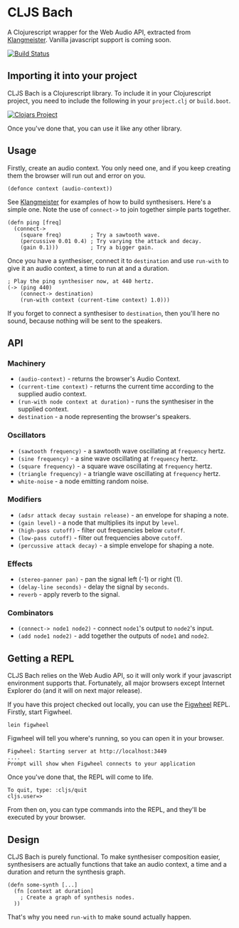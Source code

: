 CLJS Bach
=========

A Clojurescript wrapper for the Web Audio API, extracted from [Klangmeister](http://ctford.github.io/klangmeister/).
Vanilla javascript support is coming soon.

[![Build Status](https://travis-ci.org/ctford/cljs-bach.png)](https://travis-ci.org/ctford/cljs-bach)

Importing it into your project
------------------------------

CLJS Bach is a Clojurescript library. To include it in your Clojurescript project, you need to
include the following in your `project.clj` or `build.boot`.

[![Clojars Project](http://clojars.org/cljs-bach/latest-version.svg)](http://clojars.org/cljs-bach)

Once you've done that, you can use it like any other library.

Usage
-----

Firstly, create an audio context. You only need one, and if you keep creating them the browser will run out and error on you.

    (defonce context (audio-context))

See [Klangmeister](http://ctford.github.io/klangmeister/) for examples of how to build synthesisers. Here's a simple
one. Note the use of `connect->` to join together simple parts together.

    (defn ping [freq]
      (connect->
        (square freq)         ; Try a sawtooth wave.
        (percussive 0.01 0.4) ; Try varying the attack and decay.
        (gain 0.1)))          ; Try a bigger gain.

Once you have a synthesiser, connect it to `destination` and use `run-with` to give it an audio context, a time to run at
and a duration.

    ; Play the ping synthesiser now, at 440 hertz.
    (-> (ping 440)
        (connect-> destination)
        (run-with context (current-time context) 1.0)))

If you forget to connect a synthesiser to `destination`, then you'll here no sound, because nothing will be sent to the speakers.

API
---

### Machinery

* `(audio-context)` - returns the browser's Audio Context.
* `(current-time context)` - returns the current time according to the supplied audio context.
* `(run-with node context at duration)` - runs the synthesiser in the supplied context.
* `destination` - a node representing the browser's speakers.

### Oscillators

* `(sawtooth frequency)` - a sawtooth wave oscillating at `frequency` hertz.
* `(sine frequency)` - a sine wave oscillating at `frequency` hertz.
* `(square frequency)` - a square wave oscillating at `frequency` hertz.
* `(triangle frequency)` - a triangle wave oscillating at `frequency` hertz.
* `white-noise` - a node emitting random noise.

### Modifiers

* `(adsr attack decay sustain release)` - an envelope for shaping a note.
* `(gain level)` - a node that multiplies its input by `level`.
* `(high-pass cutoff)` - filter out frequencies below `cutoff`.
* `(low-pass cutoff)` - filter out frequencies above `cutoff`.
* `(percussive attack decay)` - a simple envelope for shaping a note.

### Effects

* `(stereo-panner pan)` - pan the signal left (-1) or right (1).
* `(delay-line seconds)` - delay the signal by `seconds`.
* `reverb` - apply reverb to the signal.

### Combinators

* `(connect-> node1 node2)` - connect `node1`'s output to `node2`'s input.
* `(add node1 node2)` - add together the outputs of `node1` and `node2`.

Getting a REPL
--------------

CLJS Bach relies on the Web Audio API, so it will only work if your javascript environment supports that. Fortunately, all
major browsers except Internet Explorer do (and it will on next major release).

If you have this project checked out locally, you can use the [Figwheel](https://github.com/bhauman/lein-figwheel) REPL. Firstly,
start Figwheel.

    lein figwheel

Figwheel will tell you where's running, so you can open it in your browser.

    Figwheel: Starting server at http://localhost:3449
    ....
    Prompt will show when Figwheel connects to your application

Once you've done that, the REPL will come to life.

    To quit, type: :cljs/quit
    cljs.user=>

From then on, you can type commands into the REPL, and they'll be executed by your browser.

Design
------

CLJS Bach is purely functional. To make synthesiser composition easier, synthesisers are actually functions that take
an audio context, a time and a duration and return the synthesis graph.

    (defn some-synth [...]
      (fn [context at duration]
        ; Create a graph of synthesis nodes.
      ))

That's why you need `run-with` to make sound actually happen.
